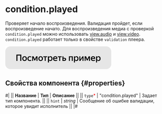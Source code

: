 # condition.played

Проверяет начало воспроизведения. Валидация пройдет, если воспроизведение начато. Для воспроизведения медиа с проверкой `condition.played` можно использовать [view.audio](view.audio.md) и [view.video](view.video.md). `condition.played` работает только в свойстве `validation` плеера.

[![](../_images/buttons/view-example.svg)](https://ya.cc/t/q-xebK5N3TskNA)

## Свойства компонента {#properties}

#|
|| **Название** | **Тип** | **Описание** ||
|| `type`<span style="color: red">\*</span> | "condition.played" | Задает тип компонента. ||
|| `hint` | _string_ | Сообщение об ошибке валидации, которое увидит исполнитель ||
|#
